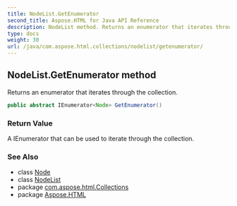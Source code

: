 ```yaml
---
title: NodeList.GetEnumerator
second_title: Aspose.HTML for Java API Reference
description: NodeList method. Returns an enumerator that iterates through the collection
type: docs
weight: 30
url: /java/com.aspose.html.collections/nodelist/getenumerator/
---
```

## NodeList.GetEnumerator method

Returns an enumerator that iterates through the collection.

```java
public abstract IEnumerator<Node> GetEnumerator()
```

### Return Value

A IEnumerator that can be used to iterate through the collection.

### See Also

* class [Node](../../../com.aspose.html.dom/node/)
* class [NodeList](../)
* package [com.aspose.html.Collections](../../nodelist/)
* package [Aspose.HTML](../../../)
